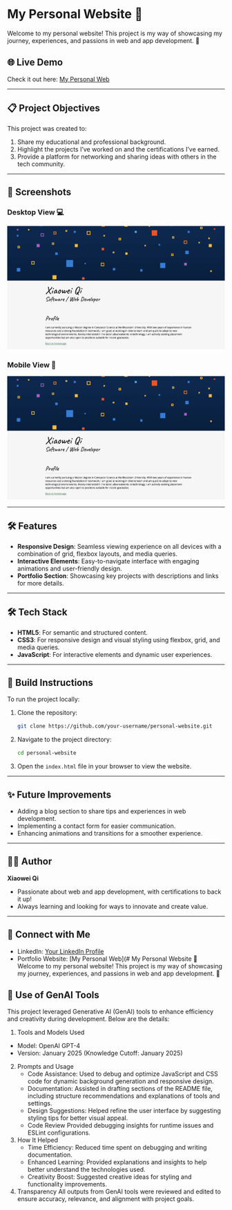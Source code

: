 # My Personal Website 🌟  
Welcome to my personal website! This project is my way of showcasing my journey, experiences, and passions in web and app development. 🚀

## 🌐 Live Demo  
Check it out here: [My Personal Web](https://citrine-tide-fairy.glitch.me/)

---

## 📋 Project Objectives  
This project was created to:  
1. Share my educational and professional background.  
2. Highlight the projects I’ve worked on and the certifications I’ve earned.  
3. Provide a platform for networking and sharing ideas with others in the tech community.  

---

## 📸 Screenshots  
### Desktop View 💻  
![Desktop View](./screenshots/Screenshot_desktop.png)

### Mobile View 📱  
![Mobile View](./screenshots/Screenshot_mobile.png)

---

## 🛠️ Features  
- **Responsive Design**: Seamless viewing experience on all devices with a combination of grid, flexbox layouts, and media queries.  
- **Interactive Elements**: Easy-to-navigate interface with engaging animations and user-friendly design.  
- **Portfolio Section**: Showcasing key projects with descriptions and links for more details.  

---

## 🛠️ Tech Stack  
- **HTML5**: For semantic and structured content.  
- **CSS3**: For responsive design and visual styling using flexbox, grid, and media queries.  
- **JavaScript**: For interactive elements and dynamic user experiences.  

---

## 🚀 Build Instructions  
To run the project locally:  
1. Clone the repository:  
   ```bash  
   git clone https://github.com/your-username/personal-website.git  
   ```  
2. Navigate to the project directory:  
   ```bash  
   cd personal-website  
   ```  
3. Open the `index.html` file in your browser to view the website.  

---
## ✨ Future Improvements  
- Adding a blog section to share tips and experiences in web development.  
- Implementing a contact form for easier communication.  
- Enhancing animations and transitions for a smoother experience.  

---

## 🧑‍💻 Author  
**Xiaowei Qi**  
- Passionate about web and app development, with certifications to back it up!  
- Always learning and looking for ways to innovate and create value.  

---

## 🤝 Connect with Me  
- LinkedIn: [Your LinkedIn Profile](https://www.linkedin.com/in/your-profile)  
- Portfolio Website: [My Personal Web](# My Personal Website 🌟  
Welcome to my personal website! This project is my way of showcasing my journey, experiences, and passions in web and app development. 🚀

## 🔮 Use of GenAI Tools
This project leveraged Generative AI (GenAI) tools to enhance efficiency and creativity during development. Below are the details:

1. Tools and Models Used
- Model: OpenAI GPT-4
- Version: January 2025 (Knowledge Cutoff: January 2025)
2. Prompts and Usage
   - Code Assistance:
      Used to debug and optimize JavaScript and CSS code for dynamic background generation and responsive design.
   - Documentation:
      Assisted in drafting sections of the README file, including structure recommendations and explanations of tools and settings.
   - Design Suggestions:
      Helped refine the user interface by suggesting styling tips for better visual appeal.
   - Code Review
      Provided debugging insights for runtime issues and ESLint configurations.
3. How It Helped
   - Time Efficiency: Reduced time spent on debugging and writing documentation.
   - Enhanced Learning: Provided explanations and insights to help better understand the technologies used.
   - Creativity Boost: Suggested creative ideas for styling and functionality improvements.
4. Transparency
All outputs from GenAI tools were reviewed and edited to ensure accuracy, relevance, and alignment with project goals.
